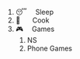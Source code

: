 1. :sleeping: &emsp;Sleep
2. :fork_and_knife: &emsp;&ensp;Cook
3. :video_game: &emsp;Games
    1. NS
    2. Phone Games
